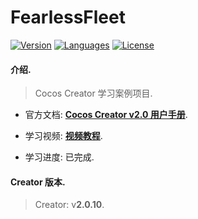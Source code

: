 # FearlessFleet

[![Version](https://img.shields.io/badge/CocosCreator-v2.0.10-FF69B4.svg?style=plastic)](#)
[![Languages](https://img.shields.io/badge/language-TypeScript-FF69B4.svg?style=plastic)](#)
[![License](https://img.shields.io/cocoapods/l/ZYInfiniteLoopView.svg?style=flat)](http://cocoapods.org/pods/ZYInfiniteLoopView)

#### 介绍.

> Cocos Creator 学习案例项目.

- 官方文档: **[Cocos Creator v2.0 用户手册](https://docs.cocos.com/creator/2.0/manual/zh/)**.

- 学习视频: **[视频教程](https://docs.cocos.com/creator/manual/zh/video-tutorial/index.html)**.

- 学习进度: 已完成.

#### Creator 版本.

> Creator: v**2.0.10**.
